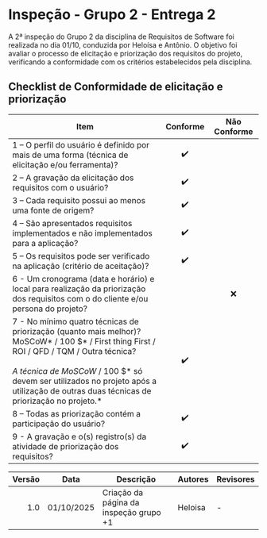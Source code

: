 # Inspeção - Grupo 2 - Entrega 2

A 2ª inspeção do Grupo 2 da disciplina de Requisitos de Software foi realizada no dia 01/10, conduzida por Heloísa e Antônio. O objetivo foi avaliar o processo de elicitação e priorização dos requisitos do projeto, verificando a conformidade com os critérios estabelecidos pela disciplina.

## Checklist de Conformidade de elicitação e priorização

| Item | Conforme | Não Conforme |
|------|:--------:|:------------:|
| 1 – O perfil do usuário é definido por mais de uma forma (técnica de elicitação e/ou ferramenta)? | ✔️ |   |
| 2 – A gravação da elicitação dos requisitos com o usuário? | ✔️ |   |
| 3 – Cada requisito possui ao menos uma fonte de origem? | ✔️ |   |
| 4 – São apresentados requisitos implementados e não implementados para a aplicação? | ✔️ |   |
| 5 – Os requisitos pode ser verificado na aplicação (critério de aceitação)? | ✔️ |   |
| 6 - Um cronograma (data e horário) e local para realização da priorização dos requisitos com o do cliente e/ou persona do projeto? |   | ❌ |
| 7 - No mínimo quatro técnicas de priorização (quanto mais melhor)?<br>MoSCoW* / 100 $* / First thing First / ROI / QFD / TQM / Outra técnica?<br><br>*A técnica de MoSCoW* / 100 $* só devem ser utilizados no projeto após a utilização de outras duas técnicas de priorização no projeto.* | ✔️ |   |
| 8 – Todas as priorização contém a participação do usuário? | ✔️ |   |
| 9 - A gravação e o(s) registro(s) da atividade de priorização dos requisitos? | ✔️ |   |


| Versão | Data       | Descrição                                   | Autores  | Revisores |
|-------:|------------|----------------------------------------------|----------|-----------|
| 1.0    | 01/10/2025 | Criação da página da inspeção grupo +1   | Heloisa  | -         |